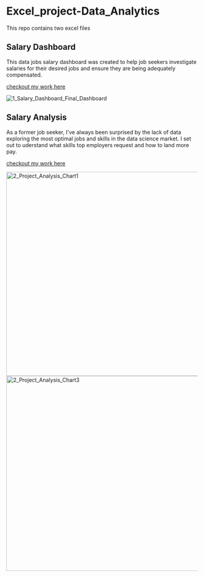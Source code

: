 # Excel_project-Data_Analytics  
This repo contains two excel files
## Salary Dashboard  

This data jobs salary dashboard was created to help job seekers investigate salaries for their desired jobs and ensure they are being adequately compensated.  

[checkout my work here](Salary_Dashboard)  

![1_Salary_Dashboard_Final_Dashboard](https://github.com/user-attachments/assets/498dbffe-0f5e-4ed2-bbc6-baa4fd500f7b)

## Salary Analysis

As a former job seeker, I've always been surprised by the lack of data exploring the most optimal jobs and skills in the data science market. I set out to uderstand what skills top employers request and how to land more pay.

[checkout my work here](Salary_Analysis)

<img width="874" height="537" alt="2_Project_Analysis_Chart1" src="https://github.com/user-attachments/assets/8ed7b725-31ac-4f93-a41b-d7f16eab0cdb" />

<img width="759" height="513" alt="2_Project_Analysis_Chart3" src="https://github.com/user-attachments/assets/b8b11290-deb5-4245-a1c5-60080cc8a884" />

